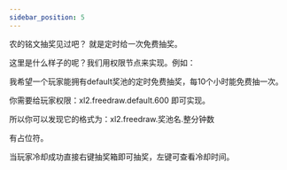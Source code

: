 ```yaml
---
sidebar_position: 5
---
```




农的铭文抽奖见过吧？ 就是定时给一次免费抽奖。

这里是什么样子的呢？我们用权限节点来实现。例如：



我希望一个玩家能拥有default奖池的定时免费抽奖，每10个小时能免费抽一次。

你需要给玩家权限：xl2.freedraw.default.600 即可实现。

所以你可以发现它的格式为：xl2.freedraw.奖池名.整分钟数

有占位符。



 当玩家冷却成功直接右键抽奖箱即可抽奖，左键可查看冷却时间。
